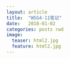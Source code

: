 ```yaml
---
layout: article
title:  "WSG4-11笔记"
date:   2018-01-02
categories: posts rwd
image:
  teaser: html2.jpg
  feature: html2.jpg
---
```



